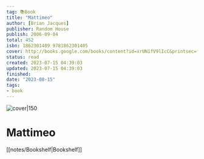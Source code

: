 ```yaml
---
tag: 📚Book
title: "Mattimeo"
author: [Brian Jacques]
publisher: Random House
publish: 2006-09-04
total: 452
isbn: 1862301409 9781862301405
cover: http://books.google.com/books/content?id=xrUN1fV9lIcC&printsec=frontcover&img=1&zoom=1&source=gbs_api
status: read
created: 2023-07-15 04:39:03
updated: 2023-07-15 04:39:03
finished: 
date: "2023-08-15"
tags:
- book
---
```


![cover|150](http://books.google.com/books/content?id=xrUN1fV9lIcC&printsec=frontcover&img=1&zoom=1&source=gbs_api)

# Mattimeo
[[notes/Bookshelf|Bookshelf]]